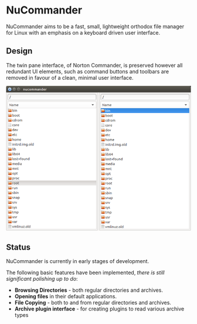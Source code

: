 # NuCommander

NuCommander aims to be a fast, small, lightweight orthodox file
manager for Linux with an emphasis on a keyboard driven user
interface.

## Design

The twin pane interface, of Norton Commander, is preserved however all
redundant UI elements, such as command buttons and toolbars are
removed in favour of a clean, minimal user interface.

![Screenshot](img/screenshot.png)

## Status

NuCommander is currently in early stages of development.

The following basic features have been implemented, _there is still
significant polishing up to do_:

   * **Browsing Directories** - both regular directories and archives.
   * **Opening files** in their default applications.
   * **File Copying** - both to and from regular directories and archives.
   * **Archive plugin interface** - for creating plugins to read various archive types
